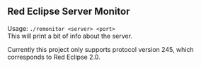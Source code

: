 ## Red Eclipse Server Monitor

Usage:
	`./remonitor <server> <port>`  
This will print a bit of info about the server.

Currently this project only supports protocol version 245, which corresponds to
Red Eclipse 2.0.

